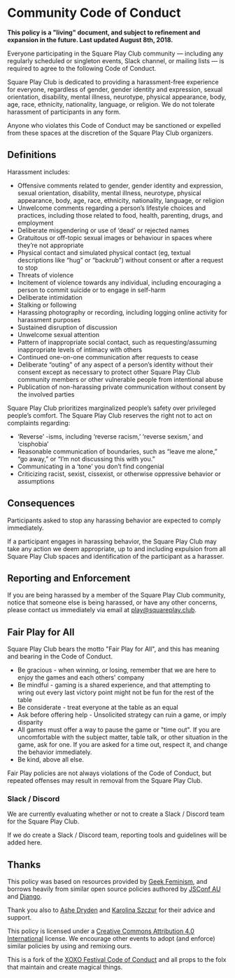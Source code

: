 # Community Code of Conduct

**This policy is a "living" document, and subject to refinement and expansion in the future. Last updated August 8th, 2018.**

Everyone participating in the Square Play Club community — including any regularly scheduled or singleton events, Slack channel, or mailing lists — is required to agree to the following Code of Conduct.

Square Play Club is dedicated to providing a harassment-free experience for everyone, regardless of gender, gender identity and expression, sexual orientation, disability, mental illness, neurotype, physical appearance, body, age, race, ethnicity, nationality, language, or religion. We do not tolerate harassment of participants in any form.

Anyone who violates this Code of Conduct may be sanctioned or expelled from these spaces at the discretion of the Square Play Club organizers.

## Definitions

Harassment includes:

* Offensive comments related to gender, gender identity and expression, sexual orientation, disability, mental illness, neurotype, physical appearance, body, age, race, ethnicity, nationality, language, or religion
* Unwelcome comments regarding a person’s lifestyle choices and practices, including those related to food, health, parenting, drugs, and employment
* Deliberate misgendering or use of ‘dead’ or rejected names
* Gratuitous or off-topic sexual images or behaviour in spaces where they’re not appropriate
* Physical contact and simulated physical contact (eg, textual descriptions like “hug” or “backrub”) without consent or after a request to stop
* Threats of violence
* Incitement of violence towards any individual, including encouraging a person to commit suicide or to engage in self-harm
* Deliberate intimidation
* Stalking or following
* Harassing photography or recording, including logging online activity for harassment purposes
* Sustained disruption of discussion
* Unwelcome sexual attention
* Pattern of inappropriate social contact, such as requesting/assuming inappropriate levels of intimacy with others
* Continued one-on-one communication after requests to cease
* Deliberate “outing” of any aspect of a person’s identity without their consent except as necessary to protect other Square Play Club community members or other vulnerable people from intentional abuse
* Publication of non-harassing private communication without consent by the involved parties

Square Play Club prioritizes marginalized people’s safety over privileged people’s comfort. The Square Play Club reserves the right not to act on complaints regarding:

* ‘Reverse’ -isms, including ‘reverse racism,’ ‘reverse sexism,’ and ‘cisphobia’
* Reasonable communication of boundaries, such as “leave me alone,” “go away,” or “I’m not discussing this with you.”
* Communicating in a ‘tone’ you don’t find congenial
* Criticizing racist, sexist, cissexist, or otherwise oppressive behavior or assumptions

## Consequences

Participants asked to stop any harassing behavior are expected to comply immediately.

If a participant engages in harassing behavior, the Square Play Club may take any action we deem appropriate, up to and including expulsion from all Square Play Club spaces and identification of the participant as a harasser.

## Reporting and Enforcement
If you are being harassed by a member of the Square Play Club community, notice that someone else is being harassed, or have any other concerns, please contact us immediately via email at [play@squareplay.club](mailto:play@squareplay.club).

## Fair Play for All

Square Play Club bears the motto "Fair Play for All", and this has meaning and bearing in the Code of Conduct.

* Be gracious - when winning, or losing, remember that we are here to enjoy the games and each others' company
* Be mindful - gaming is a shared experience, and that attempting to wring out every last victory point might not be fun for the rest of the table
* Be considerate - treat everyone at the table as an equal
* Ask before offering help - Unsolicited strategy can ruin a game, or imply disparity
* All games must offer a way to pause the game or "time out". If you are uncomfortable with the subject matter, table talk, or other situation in the game, ask for one. If you are asked for a time out, respect it, and change the behavior immediately.
* Be kind, above all else.

Fair Play policies are not always violations of the Code of Conduct, but repeated offenses may result in removal from the Square Play Club. 

### Slack / Discord

We are currently evaluating whether or not to create a Slack / Discord team for the Square Play Club.

If we do create a Slack / Discord team, reporting tools and guidelines will be added here.

## Thanks

This policy was based on resources provided by [Geek Feminism](https://geekfeminism.org/about/code-of-conduct/), and borrows heavily from similar open source policies authored by [JSConf AU](https://2018.jsconfau.com/code-of-conduct) and [Django](https://www.djangoproject.com/conduct/).

Thank you also to [Ashe Dryden](https://www.ashedryden.com/) and [Karolina Szczur](https://thefox.is/) for their advice and support.

This policy is licensed under a [Creative Commons Attribution 4.0 International](https://creativecommons.org/licenses/by/4.0/) license. We encourage other events to adopt (and enforce) similar policies by using and remixing ours.

This is a fork of the [XOXO Festival Code of Conduct](https://github.com/xoxo/conduct) and all props to the folx that maintain and create magical things.
